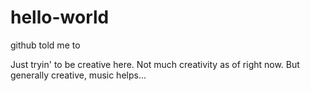 # hello-world
github told me to

Just tryin' to be creative here. Not much creativity as of right now. But generally creative, music helps...
